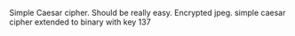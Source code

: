 Simple Caesar cipher. Should be really easy.
Encrypted jpeg.
simple caesar cipher extended to binary with key 137
